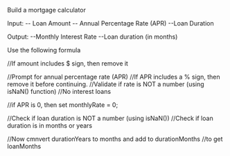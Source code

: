 Build a mortgage calculator

Input:
-- Loan Amount
-- Annual Percentage Rate (APR)
--Loan Duration

Output:
--Monthly Interest Rate
--Loan duration (in months)

Use the following formula

//If amount includes $ sign, then remove it

//Prompt for annual percentage rate (APR)
//If APR includes a % sign, then remove it before continuing.
//Validate if rate is NOT a number (using isNaN() function)
//No interest loans

//if APR is 0, then set monthlyRate = 0;

//Check if loan duration is NOT a number (using isNaN())
//Check if loan duration is in months or years

//Now cmnvert durationYears to months and add to durationMonths
//to get loanMonths
